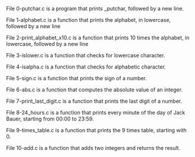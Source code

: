 File 0-putchar.c is a program that prints _putchar, followed by a new line.

File 1-alphabet.c is a function that prints the alphabet, in lowercase, followed by a new line

File 2-print_alphabet_x10.c is a function that prints 10 times the alphabet, in lowercase, followed by a new line

File 3-islower.c is a function that checks for lowercase character.

File 4-isalpha.c is a function that checks for alphabetic character.

File 5-sign.c is a function that prints the sign of a number.

File 6-abs.c is a function that computes the absolute value of an integer.

File 7-print_last_digit.c is a function that prints the last digit of a number.

File 8-24_hours.c is a function that prints every minute of the day of Jack Bauer, starting from 00:00 to 23:59.

File 9-times_table.c is a function that prints the 9 times table, starting with 0.

File 10-add.c is a function that adds two integers and returns the result.


